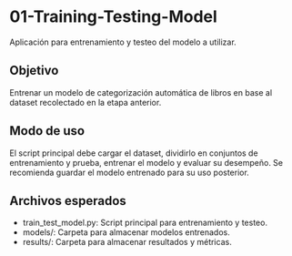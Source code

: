 # 01-Training-Testing-Model
Aplicación para entrenamiento y testeo del modelo a utilizar.

## Objetivo
Entrenar un modelo de categorización automática de libros en base al dataset recolectado en la etapa anterior.

## Modo de uso
El script principal debe cargar el dataset, dividirlo en conjuntos de entrenamiento y prueba, entrenar el modelo y evaluar su desempeño. Se recomienda guardar el modelo entrenado para su uso posterior.

## Archivos esperados
- train_test_model.py: Script principal para entrenamiento y testeo.
- models/: Carpeta para almacenar modelos entrenados.
- results/: Carpeta para almacenar resultados y métricas.
